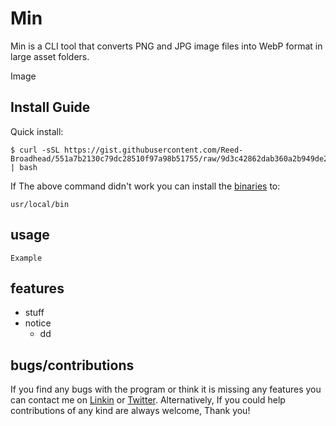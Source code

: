 # Min
Min is a CLI tool that converts PNG and JPG image files into WebP format in large asset folders.

Image

## Install Guide

Quick install:
```
$ curl -sSL https://gist.githubusercontent.com/Reed-Broadhead/551a7b2130c79dc28510f97a98b51755/raw/9d3c42862dab360a2b949de21a489b5e7e8e9cc2/install_min.sh | bash
```

If The above command didn't work you can install the [binaries](https://github.com/Reed-Broadhead/Min/releases/download/v0.1.0/min) to:

``usr/local/bin``


## usage

```
Example
```

## features

* stuff
* notice
  - dd

## bugs/contributions 
If you find any bugs with the program or think it is missing any features you can contact me on [Linkin](https://www.linkedin.com/in/reed-broadhead/) or [Twitter](). Alternatively, If you could help contributions of any kind are always welcome, Thank you!


 
